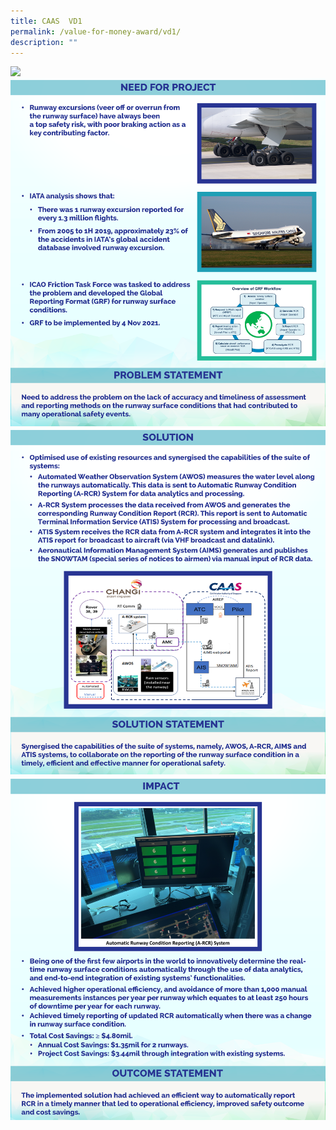 ```yaml
---
title: CAAS  VD1
permalink: /value-for-money-award/vd1/
description: ""
---
```

![](/images/VFM/VD1/VD1%201.png)
![](/images/VFM/VD1/VD1%202.png)
![](/images/VFM/VD1/VD1%203.png)
![](/images/VFM/VD1/VD1%204.png)